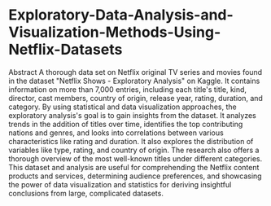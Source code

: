 # Exploratory-Data-Analysis-and-Visualization-Methods-Using-Netflix-Datasets
Abstract
A thorough data set on Netflix original TV series and movies found in the dataset "Netflix Shows - Exploratory Analysis" on Kaggle. It contains information on more than 7,000 entries, including each title's title, kind, director, cast members, country of origin, release year, rating, duration, and category. By using statistical and data visualization approaches, the exploratory analysis's goal is to gain insights from the dataset. It analyzes trends in the addition of titles over time, identifies the top contributing nations and genres, and looks into correlations between various characteristics like rating and duration. It also explores the distribution of variables like type, rating, and country of origin. The research also offers a thorough overview of the most well-known titles under different categories. This dataset and analysis are useful for comprehending the Netflix content products and services, determining audience preferences, and showcasing the power of data visualization and statistics for deriving insightful conclusions from large, complicated datasets.
